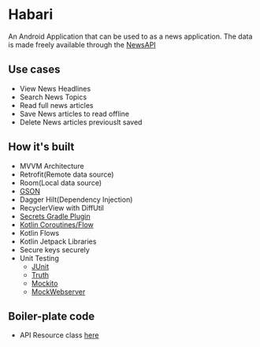 # Habari
An Android Application that can be used to as a news application. The data is made freely available through the [NewsAPI](https://newsapi.org/)

## Use cases
- View News Headlines
- Search News Topics
- Read full news articles
- Save News articles to read offline
- Delete News articles previouslt saved

## How it's built
- MVVM Architecture
- Retrofit(Remote data source)
- Room(Local data source)
- [GSON](https://github.com/google/gson)
- Dagger Hilt(Dependency Injection)
- RecyclerView with DiffUtil
- [Secrets Gradle Plugin](https://developers.google.com/maps/documentation/places/android-sdk/secrets-gradle-plugin)
- [Kotlin Coroutines/Flow](https://github.com/Kotlin/kotlinx.coroutines)
- Kotlin Flows
- Kotlin Jetpack Libraries
- Secure keys securely
- Unit Testing
  - [JUnit](https://developer.android.com/training/testing/local-tests)
  - [Truth](https://truth.dev/)
  - [Mockito](https://developer.android.com/training/testing/local-tests)
  - [MockWebserver](https://github.com/square/okhttp/tree/master/mockwebserver)

## Boiler-plate code
- API Resource class [here]()
